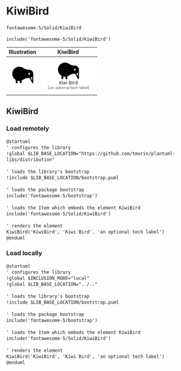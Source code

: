 # KiwiBird


```text
fontawesome-5/Solid/KiwiBird
```

```text
include('fontawesome-5/Solid/KiwiBird')
```



| Illustration | KiwiBird |
| :---: | :---: |
| ![illustration for Illustration](../../fontawesome-5/Solid/KiwiBird.png) | ![illustration for KiwiBird](../../fontawesome-5/Solid/KiwiBird.Local.png) |




## KiwiBird

### Load remotely
```plantuml
@startuml
' configures the library
!global $LIB_BASE_LOCATION="https://github.com/tmorin/plantuml-libs/distribution"

' loads the library's bootstrap
!include $LIB_BASE_LOCATION/bootstrap.puml

' loads the package bootstrap
include('fontawesome-5/bootstrap')

' loads the Item which embeds the element KiwiBird
include('fontawesome-5/Solid/KiwiBird')

' renders the element
KiwiBird('KiwiBird', 'Kiwi Bird', 'an optional tech label')
@enduml
```

### Load locally
```plantuml
@startuml
' configures the library
!global $INCLUSION_MODE="local"
!global $LIB_BASE_LOCATION="../.."

' loads the library's bootstrap
!include $LIB_BASE_LOCATION/bootstrap.puml

' loads the package bootstrap
include('fontawesome-5/bootstrap')

' loads the Item which embeds the element KiwiBird
include('fontawesome-5/Solid/KiwiBird')

' renders the element
KiwiBird('KiwiBird', 'Kiwi Bird', 'an optional tech label')
@enduml
```

